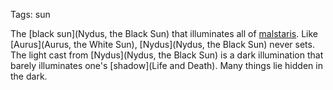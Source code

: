 Tags: sun

The [black sun](Nydus, the Black Sun) that illuminates all of [malstaris](Malstaris). Like [Aurus](Aurus, the White Sun), [Nydus](Nydus, the Black Sun) never sets. The light cast from [Nydus](Nydus, the Black Sun) is a dark illumination that barely illuminates one's [shadow](Life and Death). Many things lie hidden in the dark.